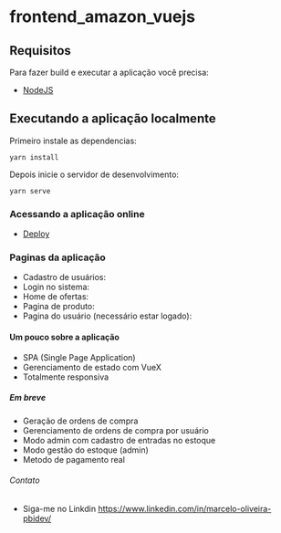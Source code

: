 # frontend_amazon_vuejs

## Requisitos

Para fazer build e executar a aplicação você precisa:

- [NodeJS](https://nodejs.org/en/download/)

## Executando a aplicação localmente

Primeiro instale as dependencias:

```shell
yarn install
```

Depois inicie o servidor de desenvolvimento:

```shell
yarn serve
```
### Acessando a aplicação online

- [Deploy](https://amazon-clone-vuejs.netlify.app/)

### Paginas da aplicação

- Cadastro de usuários:
- Login no sistema:
- Home de ofertas:
- Pagina de produto:
- Pagina do usuário (necessário estar logado):

#### Um pouco sobre a aplicação

- SPA (Single Page Application)
- Gerenciamento de estado com VueX
- Totalmente responsiva

##### Em breve

- Geração de ordens de compra
- Gerenciamento de ordens de compra por usuário
- Modo admin com cadastro de entradas no estoque
- Modo gestão do estoque (admin)
- Metodo de pagamento real

###### Contato

- Siga-me no Linkdin https://www.linkedin.com/in/marcelo-oliveira-pbidev/
